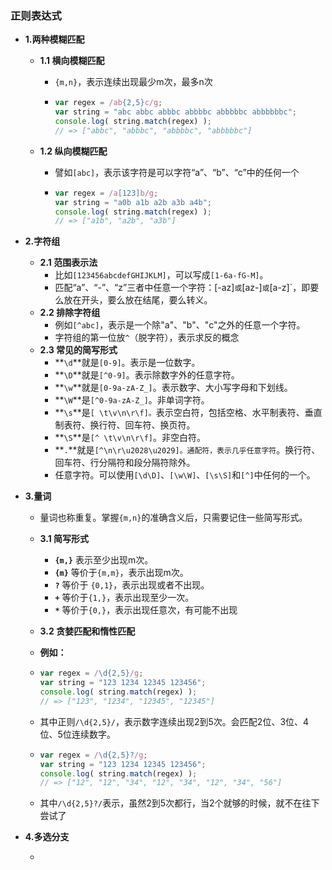 

### 正则表达式

- **1.两种模糊匹配**

  - **1.1 横向模糊匹配**

    - `{m,n}`，表示连续出现最少m次，最多n次

    - ```javascript
      var regex = /ab{2,5}c/g;
      var string = "abc abbc abbbc abbbbc abbbbbc abbbbbbc";
      console.log( string.match(regex) ); 
      // => ["abbc", "abbbc", "abbbbc", "abbbbbc"]
      ```

  - **1.2 纵向模糊匹配**

    - 譬如`[abc]`，表示该字符是可以字符“a”、“b”、“c”中的任何一个

    - ```javascript
      var regex = /a[123]b/g;
      var string = "a0b a1b a2b a3b a4b";
      console.log( string.match(regex) ); 
      // => ["a1b", "a2b", "a3b"]
      ```

- **2.字符组**

  - **2.1 范围表示法**
    - 比如`[123456abcdefGHIJKLM]`，可以写成`[1-6a-fG-M]`。
    - 匹配“a”、“-”、“z”三者中任意一个字符：[-az]`或`[az-]`或`[a\-z]`，即要么放在开头，要么放在结尾，要么转义。
  - **2.2 排除字符组**
    - 例如`[^abc]`，表示是一个除"a"、"b"、"c"之外的任意一个字符。
    - 字符组的第一位放`^`（脱字符），表示求反的概念
  - **2.3 常见的简写形式**
    - **`\d`**就是`[0-9]`。表示是一位数字。
    - **`\D`**就是`[^0-9]`。表示除数字外的任意字符。
    - **`\w`**就是`[0-9a-zA-Z_]`。表示数字、大小写字母和下划线。
    - **`\W`**是`[^0-9a-zA-Z_]`。非单词字符。
    - **`\s`**是`[ \t\v\n\r\f]。`表示空白符，包括空格、水平制表符、垂直制表符、换行符、回车符、换页符。
    - **`\S`**是`[^ \t\v\n\r\f]`。非空白符。
    - **`.`**就是`[^\n\r\u2028\u2029]。通配符，表示几乎任意字符`。换行符、回车符、行分隔符和段分隔符除外。
    - 任意字符。可以使用`[\d\D]`、`[\w\W]`、`[\s\S]`和`[^]`中任何的一个。

- **3.量词**

  - 量词也称重复。掌握`{m,n}`的准确含义后，只需要记住一些简写形式。

  - **3.1 简写形式**

    - **`{m,}`** 表示至少出现m次。
    - **`{m}`** 等价于`{m,m}`，表示出现m次。
    - **`?`** 等价于 `{0,1}`，表示出现或者不出现。
    - **`+`** 等价于`{1,}`，表示出现至少一次。
    - **`*`** 等价于`{0,}`，表示出现任意次，有可能不出现

  - **3.2 贪婪匹配和惰性匹配**

  -  **例如：**

    - ```javascript
      var regex = /\d{2,5}/g;
      var string = "123 1234 12345 123456";
      console.log( string.match(regex) ); 
      // => ["123", "1234", "12345", "12345"]
      ```

    - 其中正则`/\d{2,5}/`，表示数字连续出现2到5次。会匹配2位、3位、4位、5位连续数字。

    - ```javascript
      var regex = /\d{2,5}?/g;
      var string = "123 1234 12345 123456";
      console.log( string.match(regex) ); 
      // => ["12", "12", "34", "12", "34", "12", "34", "56"]
      ```

    - 其中`/\d{2,5}?/`表示，虽然2到5次都行，当2个就够的时候，就不在往下尝试了

- **4.多选分支**

  - 

  

  

  

   
  
  

